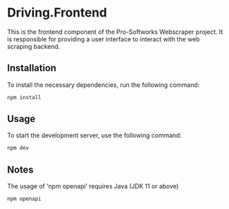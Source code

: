# Driving.Frontend

This is the frontend component of the Pro-Softworks Webscraper project. It is responsible for providing a user interface to interact with the web scraping backend.

## Installation

To install the necessary dependencies, run the following command:

```sh
npm install
```

## Usage

To start the development server, use the following command:

```sh
npm dev
```

## Notes

The usage of 'npm openapi' requires Java (JDK 11 or above)

```sh
npm openapi
```
